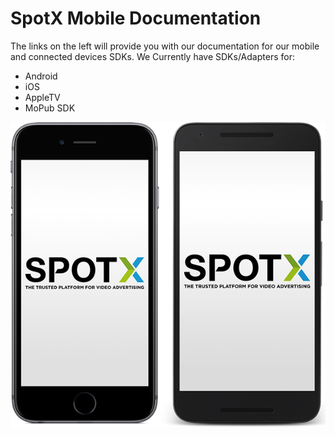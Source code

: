 # SpotX Mobile Documentation

The links on the left will provide you with our documentation for our mobile and connected devices SDKs.
We Currently have SDKs/Adapters for:

- Android
- iOS
- AppleTV
- MoPub SDK

![SpotX For Android and iOS](/images/spotx-phones.png)

